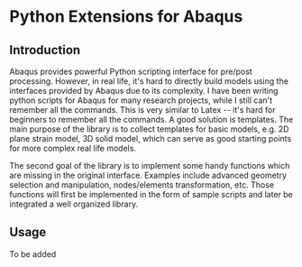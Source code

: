 Python Extensions for Abaqus
============================

## Introduction

Abaqus provides powerful Python scripting interface for pre/post processing. However, in real life, it's hard to directly build models using the interfaces provided by Abaqus due to its complexity. I have been writing python scripts for Abaqus for many research projects, while I still can't remember all the commands. This is very similar to Latex -- it's hard for beginners to remember all the commands. A good solution is templates. The main purpose of the library is to collect templates for basic models, e.g. 2D plane strain model, 3D solid model, which can serve as good starting points for more complex real life models.

The second goal of the library is to implement some handy functions which are missing in the original interface. Examples include advanced geometry selection and manipulation, nodes/elements transformation, etc. Those functions will first be implemented in the form of sample scripts and later be integrated a well organized library.

## Usage

To be added
